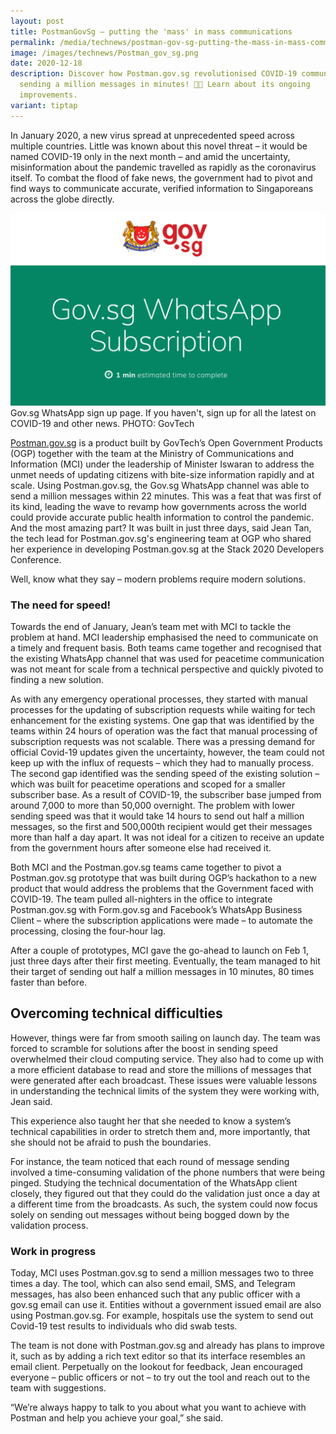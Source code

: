 ```yaml
---
layout: post
title: PostmanGovSg — putting the 'mass' in mass communications
permalink: /media/technews/postman-gov-sg-putting-the-mass-in-mass-comms/
image: /images/technews/Postman_gov_sg.png
date: 2020-12-18
description: Discover how Postman.gov.sg revolutionised COVID-19 communication,
  sending a million messages in minutes! 📱💬 Learn about its ongoing
  improvements.
variant: tiptap
---
```

In January 2020, a new virus spread at unprecedented speed across multiple countries. Little was known about this novel threat – it would be named COVID-19 only in the next month – and amid the uncertainty, misinformation about the pandemic travelled as rapidly as the coronavirus itself. To combat the flood of fake news, the government had to pivot and find ways to communicate accurate, verified information to Singaporeans across the globe directly.

![Gov.sg WhatsApp sign up page](/images/technews/postman.PNG) Gov.sg WhatsApp sign up page. If you haven't, sign up for all the latest on COVID-19 and other news. PHOTO: GovTech


[Postman.gov.sg](https://postman.gov.sg/) is a product built by GovTech’s Open Government Products (OGP) together with the team at the Ministry of Communications and Information (MCI) under the leadership of Minister Iswaran to address the unmet needs of updating citizens with bite-size information rapidly and at scale. Using Postman.gov.sg, the Gov.sg WhatsApp channel was able to send a million messages within 22 minutes. This was a feat that was first of its kind, leading the wave to revamp how governments across the world could provide accurate public health information to control the pandemic. And the most amazing part? It was built in just three days, said Jean Tan, the tech lead for Postman.gov.sg's engineering team at OGP who shared her experience in developing Postman.gov.sg at the Stack 2020 Developers Conference. 

Well, know what they say – modern problems require modern solutions.


### **The need for speed**!
Towards the end of January, Jean’s team met with MCI to tackle the problem at hand. MCI leadership emphasised the need to communicate on a timely and frequent basis. Both teams came together and recognised that the existing WhatsApp channel that was used for peacetime communication was not meant for scale from a technical perspective and quickly pivoted to finding a new solution. 

As with any emergency operational processes, they started with manual processes for the updating of subscription requests while waiting for tech enhancement for the existing systems. One gap that was identified by the teams within 24 hours of operation was the fact that manual processing of subscription requests was not scalable. There was a pressing demand for official Covid-19 updates given the uncertainty, however, the team could not keep up with the influx of requests – which they had to manually process. The second gap identified was the sending speed of the existing solution – which was built for peacetime operations and scoped for a smaller subscriber base. As a result of COVID-19, the subscriber base jumped from around 7,000 to more than 50,000 overnight. The problem with lower sending speed was that it would take 14 hours to send out half a million messages, so the first and 500,000th recipient would get their messages more than half a day apart. It was not ideal for a citizen to receive an update from the government hours after someone else had received it. 

Both MCI and the Postman.gov.sg teams came together to pivot a Postman.gov.sg prototype that was built during OGP’s hackathon to a new product that would address the problems that the Government faced with COVID-19. The team pulled all-nighters in the office to integrate Postman.gov.sg with Form.gov.sg and Facebook’s WhatsApp Business Client – where the subscription applications were made – to automate the processing, closing the four-hour lag. 

After a couple of prototypes, MCI gave the go-ahead to launch on Feb 1, just three days after their first meeting. Eventually, the team managed to hit their target of sending out half a million messages in 10 minutes, 80 times faster than before.
 
 
 ## Overcoming technical difficulties
However, things were far from smooth sailing on launch day. The team was forced to scramble for solutions after the boost in sending speed overwhelmed their cloud computing service. They also had to come up with a more efficient database to read and store the millions of messages that were generated after each broadcast. These issues were valuable lessons in understanding the technical limits of the system they were working with, Jean said. 

This experience also taught her that she needed to know a system’s technical capabilities in order to stretch them and, more importantly, that she should not be afraid to push the boundaries.

For instance, the team noticed that each round of message sending involved a time-consuming validation of the phone numbers that were being pinged. Studying the technical documentation of the WhatsApp client closely, they figured out that they could do the validation just once a day at a different time from the broadcasts. As such, the system could now focus solely on sending out messages without being bogged down by the validation process. 

 

### **Work in progress**
Today, MCI uses Postman.gov.sg to send a million messages two to three times a day. The tool, which can also send email, SMS, and Telegram messages, has also been enhanced such that any public officer with a gov.sg email can use it. Entities without a government issued email are also using Postman.gov.sg. For example, hospitals use the system to send out Covid-19 test results to individuals who did swab tests. 

The team is not done with Postman.gov.sg and already has plans to improve it, such as by adding a rich text editor so that its interface resembles an email client. Perpetually on the lookout for feedback, Jean encouraged everyone – public officers or not – to try out the tool and reach out to the team with suggestions.  

“We’re always happy to talk to you about what you want to achieve with Postman and help you achieve your goal,” she said.